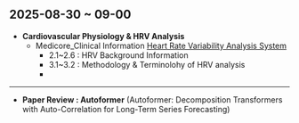 ## 2025-08-30 ~ 09-00
- **Cardiovascular Physiology & HRV Analysis** 
  - Medicore_Clinical Information [Heart Rate Variability Analysis System](https://github.com/whdudwo0428/My_TIL/blob/main/2025_09~2025_12/Heart%20Rate%20Variability%20Analysis%20System.pdf)
    - 2.1~2.6 : HRV Background Information
    - 3.1~3.2 : Methodology & Terminolohy of HRV analysis
    - 
---
- **Paper Review : Autoformer** (Autoformer: Decomposition Transformers with Auto-Correlation for Long-Term Series Forecasting)

